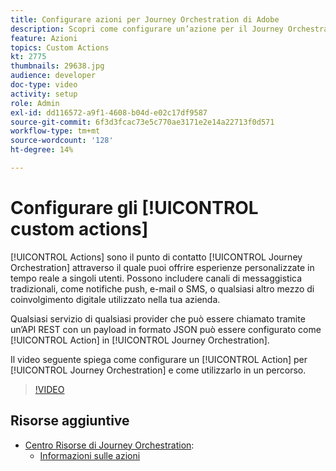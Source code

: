 ```yaml
---
title: Configurare azioni per Journey Orchestration di Adobe
description: Scopri come configurare un’azione per il Journey Orchestration e come utilizzarla in un percorso.
feature: Azioni
topics: Custom Actions
kt: 2775
thumbnails: 29638.jpg
audience: developer
doc-type: video
activity: setup
role: Admin
exl-id: dd116572-a9f1-4608-b04d-e02c17df9587
source-git-commit: 6f3d3fcac73e5c770ae3171e2e14a22713f0d571
workflow-type: tm+mt
source-wordcount: '128'
ht-degree: 14%

---
```


# Configurare gli [!UICONTROL custom actions]

[!UICONTROL Actions] sono il punto di contatto  [!UICONTROL Journey Orchestration] attraverso il quale puoi offrire esperienze personalizzate in tempo reale a singoli utenti. Possono includere canali di messaggistica tradizionali, come notifiche push, e-mail o SMS, o qualsiasi altro mezzo di coinvolgimento digitale utilizzato nella tua azienda.

Qualsiasi servizio di qualsiasi provider che può essere chiamato tramite un’API REST con un payload in formato JSON può essere configurato come [!UICONTROL Action] in [!UICONTROL Journey Orchestration].

Il video seguente spiega come configurare un [!UICONTROL Action] per [!UICONTROL Journey Orchestration] e come utilizzarlo in un percorso.

>[!VIDEO](https://video.tv.adobe.com/v/29638?quality=12)

## Risorse aggiuntive

* [Centro Risorse di Journey Orchestration](https://docs.adobe.com/content/help/it-IT/journeys/using/journey-orchestration-home.html):
   * [Informazioni sulle azioni](https://docs.adobe.com/content/help/en/journeys/using/action-journeys/action.html)
